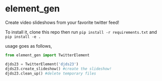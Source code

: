 element_gen
===========

Create video slideshows from your favorite twitter feed!

To install it, clone this repo then run ``pip install -r requirements.txt`` and ``pip install -e .``

usage goes as follows,

```python
from element_gen import TwitterElement

djds23 = TwitterElement('djds23')
djds23.create_slideshow() #create the slideshow!
djds23.clean_up() #delete temporary files

